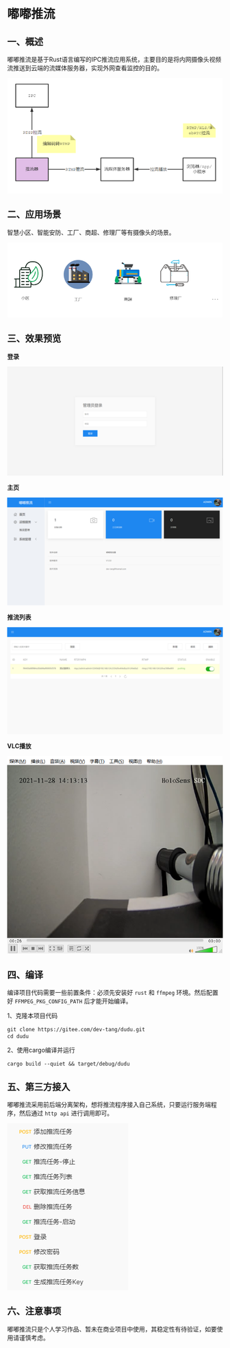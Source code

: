 # 嘟嘟推流

## 一、概述

嘟嘟推流是基于Rust语言编写的IPC推流应用系统，主要目的是将内网摄像头视频流推送到云端的流媒体服务器，实现外网查看监控的目的。

![image-20211128124046596](./static/images/image-20211128124046596.png)

## 二、应用场景

智慧小区、智能安防、工厂、商超、修理厂等有摄像头的场景。

![image-20211128133137398](./static/images/image-20211128133137398.png)

## 三、效果预览

**登录**

![image-20211128134901762](./static/images/image-20211128134901762.png)

**主页**

![image-20211128135100308](./static/images/image-20211128135100308.png)

**推流列表**

![image-20211128141043543](./static/images/image-20211128135241025.png)

**VLC播放**

![image-20211128141338344](./static/images/image-20211128141338344.png)

## 四、编译

编译项目代码需要一些前置条件：必须先安装好 `rust` 和 `ffmpeg` 环境。然后配置好 `FFMPEG_PKG_CONFIG_PATH` 后才能开始编译。

1、克隆本项目代码

``` shell
git clone https://gitee.com/dev-tang/dudu.git
cd dudu
```

2、使用cargo编译并运行

``` shell
cargo build --quiet && target/debug/dudu
```



## 五、第三方接入

嘟嘟推流采用前后端分离架构，想将推流程序接入自己系统，只要运行服务端程序，然后通过 `http api` 进行调用即可。

![image-20211128190330160](./static/images/image-20211128190330160.png)

## 六、注意事项

嘟嘟推流只是个人学习作品、暂未在商业项目中使用，其稳定性有待验证，如要使用请谨慎考虑。
